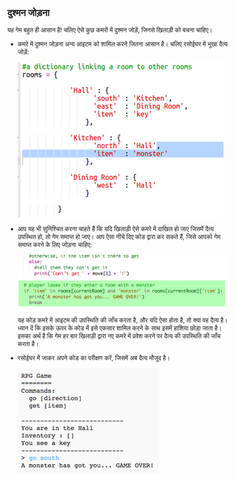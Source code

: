 ## दुश्मन जोड़ना

यह गेम बहुत ही आसान है! चलिए ऐसे कुछ कमरों में दुश्मन जोड़ें, जिनसे खिलाड़ी को बचना चाहिए।



+ कमरे में दुश्मन जोड़ना अन्य आइटम को शामिल करने जितना आसान है। चलिए रसोईघर में भूखा दैत्य जोड़ें:

  ![screenshot](images/rpg-monster-dict.png)

+ आप यह भी सुनिश्चित करना चाहते हैं कि यदि खिलाड़ी ऐसे कमरे में दाखिल हो जाए जिसमें दैत्य उपस्थित हो, तो गेम समाप्त हो जाए। आप ऐसा नीचे दिए कोड द्वारा कर सकते हैं, जिसे आपको गेम समाप्त करने के लिए जोड़ना चाहिए:

  ![screenshot](images/rpg-monster-code.png)

  यह कोड कमरे में आइटम की उपस्थिति की जाँच करता है, और यदि ऐसा होता है, तो क्या वह दैत्य है। ध्यान दें कि इसके ऊपर के कोड में इसे एकसार शामिल करने के साथ इसमें हाशिया छोड़ा जाता है। इसका अर्थ है कि गेम हर बार खिलाड़ी द्वारा नए कमरे में प्रवेश करने पर दैत्य की उपस्थिति की जाँच करता है।

+ रसोईघर में जाकर अपने कोड का परीक्षण करें, जिसमें अब दैत्य मौजूद है।

  ![screenshot](images/rpg-monster-test.png)



